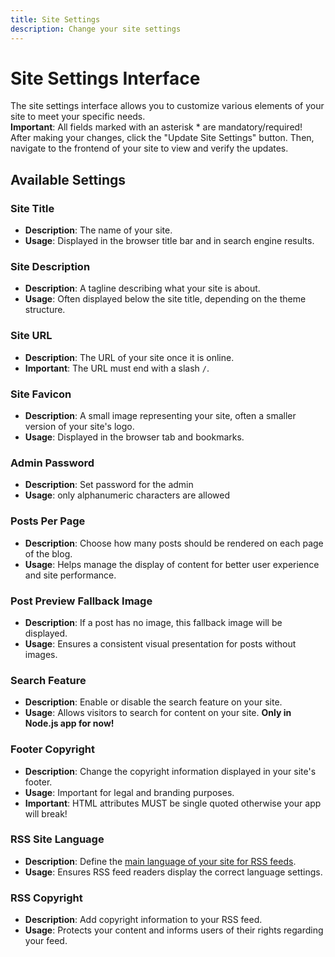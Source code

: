 ```yaml
---
title: Site Settings
description: Change your site settings
---
```


# Site Settings Interface

The site settings interface allows you to customize various elements of your site to meet your specific needs.<br>
**Important**: All fields marked with an asterisk \* are mandatory/required!<br>
After making your changes, click the "Update Site Settings" button. Then, navigate to the frontend of your site to view and verify the updates.

## Available Settings

### Site Title

-   **Description**: The name of your site.
-   **Usage**: Displayed in the browser title bar and in search engine results.

### Site Description

-   **Description**: A tagline describing what your site is about.
-   **Usage**: Often displayed below the site title, depending on the theme structure.

### Site URL

-   **Description**: The URL of your site once it is online.
-   **Important**: The URL must end with a slash `/`.

### Site Favicon

-   **Description**: A small image representing your site, often a smaller version of your site's logo.
-   **Usage**: Displayed in the browser tab and bookmarks.

### Admin Password

-   **Description**: Set password for the admin
-   **Usage**: only alphanumeric characters are allowed

### Posts Per Page

-   **Description**: Choose how many posts should be rendered on each page of the blog.
-   **Usage**: Helps manage the display of content for better user experience and site performance.

### Post Preview Fallback Image

-   **Description**: If a post has no image, this fallback image will be displayed.
-   **Usage**: Ensures a consistent visual presentation for posts without images.

### Search Feature

-   **Description**: Enable or disable the search feature on your site.
-   **Usage**: Allows visitors to search for content on your site. **Only in Node.js app for now!**

### Footer Copyright

-   **Description**: Change the copyright information displayed in your site's footer.
-   **Usage**: Important for legal and branding purposes.
-   **Important**: HTML attributes MUST be single quoted otherwise your app will break!

### RSS Site Language

-   **Description**: Define the [main language of your site for RSS feeds](https://www.rssboard.org/rss-language-codes).
-   **Usage**: Ensures RSS feed readers display the correct language settings.

### RSS Copyright

-   **Description**: Add copyright information to your RSS feed.
-   **Usage**: Protects your content and informs users of their rights regarding your feed.
